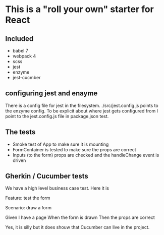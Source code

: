 
# This is a "roll your own" starter for React

## Included

* babel 7
* webpack 4
* scss
* jest
* enzyme
* jest-cucmber


## configuring jest and enayme

There is a config file for jest in the filesystem.  ./src/jest.config.js points to the enzyme config. To be explicit about where jest gets configured from I point to the jest.config.js file in package.json test.

## The tests

* Smoke test of App to make sure it is mounting
* FormContainer is tested to make sure the props are correct
* Inputs (to the form) props are checked and the handleChange event is driven

## Gherkin / Cucumber tests

We have a high level business case test.  Here it is

Feature: test the form

Scenario: draw a form

Given I have a page
When the form is drawn
Then the props are correct

Yes, it is silly but it does shouw that Cucumber can live in the project.



